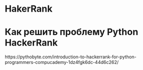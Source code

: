 # HakerRank
<h1>Как решить проблему Python HackerRank</h1>
https://pythobyte.com/introduction-to-hackerrank-for-python-programmers-compucademy-1dz4fgk6dc-44d6c262/
